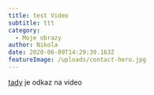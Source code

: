 ```yaml
---
title: test Video
subtitle: ttt
category:
  - Moje obrazy
author: Nikola
date: 2020-06-09T14:29:39.163Z
featureImage: /uploads/contact-hero.jpg
---
```

[tady](/videa/bestFriendMeme.mp4) je odkaz na video